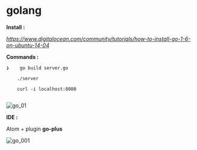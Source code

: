 # golang

**Install :** 

*https://www.digitalocean.com/community/tutorials/how-to-install-go-1-6-on-ubuntu-14-04*


**Commands :**

```
❯    go build server.go 

    ./server

    curl -i localhost:8080
    
```


![go_01](https://cloud.githubusercontent.com/assets/7684497/17587710/1ccb641a-5fca-11e6-96c7-9636fd379019.png)



**IDE :**

Atom + plugin **go-plus**

![go_001](https://cloud.githubusercontent.com/assets/7684497/17587946/be03478e-5fcb-11e6-992b-602da420291e.png)

